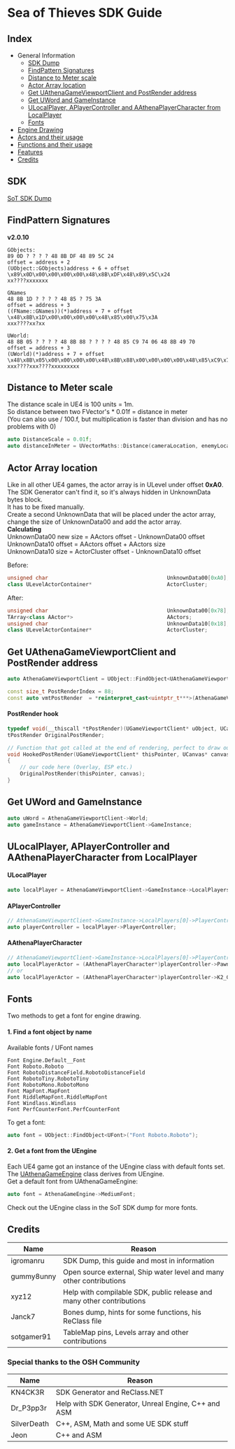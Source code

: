 # Sea of Thieves SDK Guide

## Index

* General Information
  * [SDK Dump](#sdk)
  * [FindPattern Signatures](#findpattern-signatures)
  * [Distance to Meter scale](#distance-to-meter-scale)
  * [Actor Array location](#actor-array-location)
  * [Get UAthenaGameViewportClient and PostRender address](#get-uathenagameviewportclient-and-postrender-address)
  * [Get UWord and GameInstance](#get-uword-and-gameinstance)
  * [ULocalPlayer, APlayerController and AAthenaPlayerCharacter from LocalPlayer](#ulocalplayer-aplayercontroller-and-aathenaplayercharacter-from-localplayer)
  * [Fonts](#fonts)
* [Engine Drawing](sites/EngineDrawing.md)
* [Actors and their usage](sites/Actors.md)
* [Functions and their usage](sites/Functions.md)
* [Features](sites/Features.md)
* [Credits](#credits)

## SDK
[SoT SDK Dump](https://github.com/pubgsdk/SoT-SDK)  

## FindPattern Signatures
**v2.0.10**
```
GObjects:
89 0D ? ? ? ? 48 8B DF 48 89 5C 24
offset = address + 2
(UObject::GObjects)address + 6 + offset
\x89\x0D\x00\x00\x00\x00\x48\x8B\xDF\x48\x89\x5C\x24
xx????xxxxxxx

GNames
48 8B 1D ? ? ? ? 48 85 ? 75 3A
offset = address + 3
((FName::GNames))(*)address + 7 + offset
\x48\x8B\x1D\x00\x00\x00\x00\x48\x85\x00\x75\x3A
xxx????xx?xx

UWorld:
48 8B 05 ? ? ? ? 48 8B 88 ? ? ? ? 48 85 C9 74 06 48 8B 49 70
offset = address + 3
(UWorld)(*)address + 7 + offset
\x48\x8B\x05\x00\x00\x00\x00\x48\x8B\x88\x00\x00\x00\x00\x48\x85\xC9\x74\x06\x48\x8B\x49\x70
xxx????xxx????xxxxxxxxx
```

## Distance to Meter scale
The distance scale in UE4 is 100 units = 1m.  
So distance between two FVector's * 0.01f = distance in meter  
(You can also use / 100.f, but multiplication is faster than division and has no problems with 0)
```cpp
auto DistanceScale = 0.01f;
auto distanceInMeter = UVectorMaths::Distance(cameraLocation, enemyLocation) * DistanceScale;
```

## Actor Array location
Like in all other UE4 games, the actor array is in ULevel under offset **0xA0**.  
The SDK Generator can't find it, so it's always hidden in UnknownData bytes block.  
It has to be fixed manually.  
Create a second UnknownData that will be placed under the actor array, change the size of UnknownData00 and add the actor array.  
**Calculating**  
UnknownData00 new size = AActors offset - UnknownData00 offset  
UnknownData10 offset = AActors offset + AActors size  
UnknownData10 size = ActorCluster offset - UnknownData10 offset  

Before:
```cpp
unsigned char                                      UnknownData00[0xA0];                                      // 0x0028(0x00A0) MISSED OFFSET
class ULevelActorContainer*                        ActorCluster;                                             // 0x00C8(0x0008)
```
After:
```cpp
unsigned char                                      UnknownData00[0x78];                                      // 0x0028(0x0078) MISSED OFFSET
TArray<class AActor*>                              AActors;                                                  // 0x00A0(0x0010)
unsigned char                                      UnknownData10[0x18];                                      // 0x00B0(0x0018) MISSED OFFSET
class ULevelActorContainer*                        ActorCluster;                                             // 0x00C8(0x0008)
```

## Get UAthenaGameViewportClient and PostRender address
```cpp
auto AthenaGameViewportClient = UObject::FindObject<UAthenaGameViewportClient>("AthenaGameViewportClient Transient.AthenaGameEngine_1.AthenaGameViewportClient_1");

const size_t PostRenderIndex = 88;
const auto vmtPostRender  = *reinterpret_cast<uintptr_t***>(AthenaGameViewportClient) + PostRenderIndex;
```
#### PostRender hook
```cpp
typedef void(__thiscall *tPostRender)(UGameViewportClient* uObject, UCanvas* Canvas);
tPostRender OriginalPostRender;

// Function that got called at the end of rendering, perfect to draw our overlay
void HookedPostRender(UGameViewportClient* thisPointer, UCanvas* canvas)
{			
    // our code here (Overlay, ESP etc.)
    OriginalPostRender(thisPointer, canvas);
}
```

## Get UWord and GameInstance
```cpp
auto uWord = AthenaGameViewportClient->World;
auto gameInstance = AthenaGameViewportClient->GameInstance;
```

## ULocalPlayer, APlayerController and AAthenaPlayerCharacter from LocalPlayer
#### ULocalPlayer
```cpp
auto localPlayer = AthenaGameViewportClient->GameInstance->LocalPlayers[0];
```

#### APlayerController
```cpp
// AthenaGameViewportClient->GameInstance->LocalPlayers[0]->PlayerController
auto playerController = localPlayer->PlayerController;
```
#### AAthenaPlayerCharacter
```cpp
// AthenaGameViewportClient->GameInstance->LocalPlayers[0]->PlayerController->Pawn
auto localPlayerActor = (AAthenaPlayerCharacter*)playerController->Pawn;
// or
auto localPlayerActor = (AAthenaPlayerCharacter*)playerController->K2_GetPawn();
```
## Fonts
Two methods to get a font for engine drawing.
#### 1. Find a font object by name
Available fonts / UFont names
```
Font Engine.Default__Font
Font Roboto.Roboto
Font RobotoDistanceField.RobotoDistanceField
Font RobotoTiny.RobotoTiny
Font RobotoMono.RobotoMono
Font MapFont.MapFont
Font RiddleMapFont.RiddleMapFont
Font Windlass.Windlass
Font PerfCounterFont.PerfCounterFont
```
To get a font:
```cpp
auto font = UObject::FindObject<UFont>("Font Roboto.Roboto");
```
#### 2. Get a font from the UEngine
Each UE4 game got an instance of the UEngine class with default fonts set.
The [UAthenaGameEngine](#get-uathenagameviewportclient-and-postrender-address) class derives from UEngine.  
Get a default font from UAthenaGameEngine:
```cpp
auto font = AthenaGameEngine->MediumFont;
```
Check out the UEngine class in the SoT SDK dump for more fonts.

## Credits
Name | Reason
---- | ---------
igromanru | SDK Dump, this guide and most in information
gummy8unny | Open source external, Ship water level and many other contributions
xyz12 | Help with compilable SDK, public release and many other contributions
Janck7 | Bones dump, hints for some functions, his ReClass file
sotgamer91 | TableMap pins, Levels array and other contributions

### Special thanks to the OSH Community
Name | Reason
---- | ---------
KN4CK3R | SDK Generator and <span>ReClass</span>.NET
Dr_P3pp3r | Help with SDK Generator, Unreal Engine, C++ and ASM
SilverDeath | C++, ASM, Math and some UE SDK stuff
Jeon | C++ and ASM